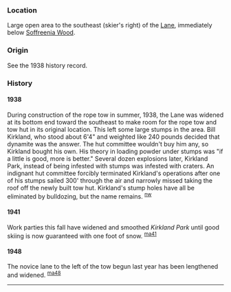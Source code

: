 
### Location

Large open area to the southeast (skier's right) of the [Lane](Lane), immediately below [Soffreenia Wood](Soffreenia-Wood).

### Origin

See the 1938 history record.

### History

#### 1938

During construction of the rope tow in summer, 1938, the Lane was widened at its bottom end toward the southeast to make room for the rope tow and tow hut in its original location. This left some large stumps in the area. Bill Kirkland, who stood about 6'4" and weighted like 240 pounds decided that dynamite was the answer. The hut committee wouldn't buy him any, so Kirkland bought his own. His theory in loading powder under stumps was "if a little is good, more is better." Several dozen explosions later, Kirkland Park, instead of being infested with stumps was infested with craters. An indignant hut committee forcibly terminated Kirkland's operations after one of his stumps sailed 300' through the air and narrowly missed taking the roof off the newly built tow hut. Kirkland's stump holes have all be eliminated by bulldozing, but the name remains. <sup>[nw][]</sup>

#### 1941

Work parties this fall have widened and smoothed _Kirkland Park_ until good skiing is now guaranteed with one foot of snow. <sup>[ma41][]</sup>

#### 1948

The novice lane to the left of the tow begun last year has been lengthened and widened. <sup>[ma48][]</sup>

---

[bk]: Bill-Kirkland
[nw]: Names-Walt "Meany Names by Walter Little, 1984"
[ma41]: Mountaineer-Annual#1941
[ma48]: Mountaineer-Annual#1948

